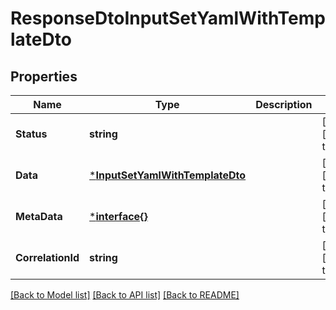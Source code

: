 # ResponseDtoInputSetYamlWithTemplateDto

## Properties
Name | Type | Description | Notes
------------ | ------------- | ------------- | -------------
**Status** | **string** |  | [optional] [default to null]
**Data** | [***InputSetYamlWithTemplateDto**](InputSetYamlWithTemplateDTO.md) |  | [optional] [default to null]
**MetaData** | [***interface{}**](interface{}.md) |  | [optional] [default to null]
**CorrelationId** | **string** |  | [optional] [default to null]

[[Back to Model list]](../README.md#documentation-for-models) [[Back to API list]](../README.md#documentation-for-api-endpoints) [[Back to README]](../README.md)

